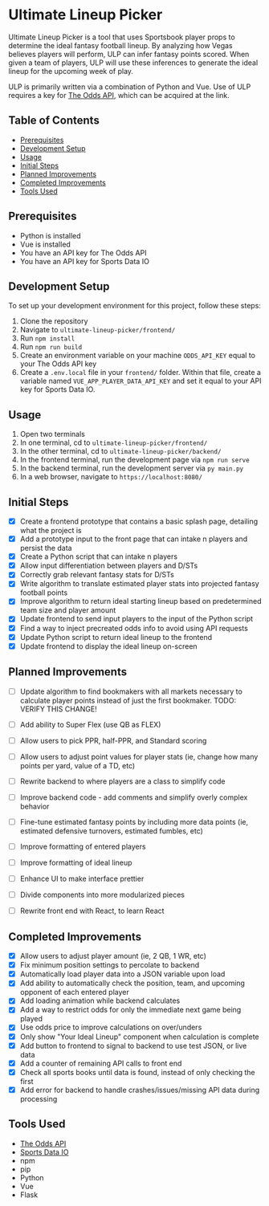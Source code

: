 # Ultimate Lineup Picker

Ultimate Lineup Picker is a tool that uses Sportsbook player props to determine the ideal fantasy football lineup. By analyzing how Vegas believes players will perform, ULP can infer fantasy points scored. When given a team of players, ULP will use these inferences to generate the ideal lineup for the upcoming week of play.

ULP is primarily written via a combination of Python and Vue. Use of ULP requires a key for [The Odds API](https://the-odds-api.com/), which can be acquired at the link.

## Table of Contents

- [Prerequisites](#prerequisites)
- [Development Setup](#development-setup)
- [Usage](#usage)
- [Initial Steps](#initial-steps)
- [Planned Improvements](#planned-improvements)
- [Completed Improvements](#completed-improvements)
- [Tools Used](#tools-used)

## Prerequisites

- Python is installed
- Vue is installed
- You have an API key for The Odds API
- You have an API key for Sports Data IO

## Development Setup

To set up your development environment for this project, follow these steps:

1. Clone the repository
2. Navigate to ```ultimate-lineup-picker/frontend/```
3. Run ```npm install```
4. Run ```npm run build```
5. Create an environment variable on your machine ```ODDS_API_KEY``` equal to your The Odds API key
6. Create a ```.env.local``` file in your ```frontend/``` folder. Within that file, create a variable named ```VUE_APP_PLAYER_DATA_API_KEY``` and set it equal to your API key for Sports Data IO.

## Usage

1. Open two terminals
2. In one terminal, cd to ```ultimate-lineup-picker/frontend/```
3. In the other terminal, cd to ```ultimate-lineup-picker/backend/```
4. In the frontend terminal, run the development page via ```npm run serve```
5. In the backend terminal, run the development server via ```py main.py```
6. In a web browser, navigate to ```https://localhost:8080/```

## Initial Steps

- [X] Create a frontend prototype that contains a basic splash page, detailing what the project is
- [X] Add a prototype input to the front page that can intake n players and persist the data
- [X] Create a Python script that can intake n players
- [X] Allow input differentiation between players and D/STs
- [X] Correctly grab relevant fantasy stats for D/STs
- [X] Write algorithm to translate estimated player stats into projected fantasy football points
- [X] Improve algorithm to return ideal starting lineup based on predetermined team size and player amount
- [X] Update frontend to send input players to the input of the Python script
- [X] Find a way to inject precreated odds info to avoid using API requests
- [X] Update Python script to return ideal lineup to the frontend
- [X] Update frontend to display the ideal lineup on-screen

## Planned Improvements

- [ ] Update algorithm to find bookmakers with all markets necessary to calculate player points instead of just the first bookmaker. TODO: VERIFY THIS CHANGE!

- [ ] Add ability to Super Flex (use QB as FLEX)
- [ ] Allow users to pick PPR, half-PPR, and Standard scoring
- [ ] Allow users to adjust point values for player stats (ie, change how many points per yard, value of a TD, etc)

- [ ] Rewrite backend to where players are a class to simplify code
- [ ] Improve backend code - add comments and simplify overly complex behavior
- [ ] Fine-tune estimated fantasy points by including more data points (ie, estimated defensive turnovers, estimated fumbles, etc)

- [ ] Improve formatting of entered players
- [ ] Improve formatting of ideal lineup
- [ ] Enhance UI to make interface prettier

- [ ] Divide components into more modularized pieces
- [ ] Rewrite front end with React, to learn React

## Completed Improvements

- [X] Allow users to adjust player amount (ie, 2 QB, 1 WR, etc)
- [X] Fix minimum position settings to percolate to backend
- [X] Automatically load player data into a JSON variable upon load
- [X] Add ability to automatically check the position, team, and upcoming opponent of each entered player
- [X] Add loading animation while backend calculates
- [X] Add a way to restrict odds for only the immediate next game being played
- [X] Use odds price to improve calculations on over/unders
- [X] Only show "Your Ideal Lineup" component when calculation is complete
- [X] Add button to frontend to signal to backend to use test JSON, or live data
- [X] Add a counter of remaining API calls to front end
- [X] Check all sports books until data is found, instead of only checking the first
- [X] Add error for backend to handle crashes/issues/missing API data during processing

## Tools Used

- [The Odds API](https://the-odds-api.com/)
- [Sports Data IO](https://sportsdata.io/)
- npm
- pip
- Python
- Vue
- Flask
